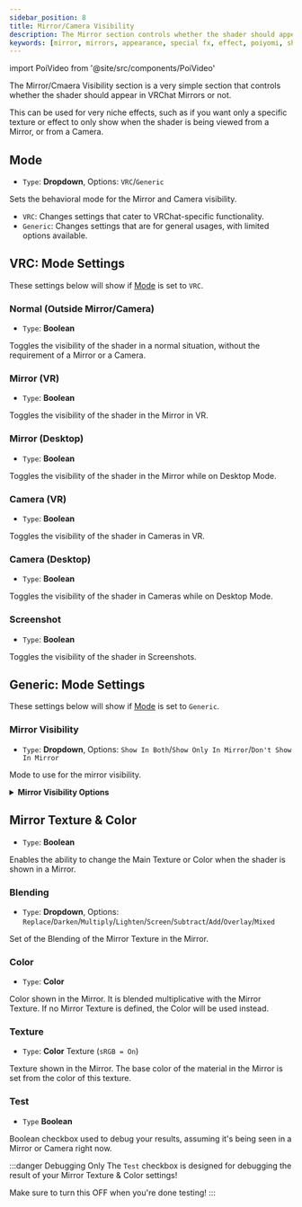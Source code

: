 ```yaml
---
sidebar_position: 8
title: Mirror/Camera Visibility
description: The Mirror section controls whether the shader should appear in VRChat Mirrors or not.
keywords: [mirror, mirrors, appearance, special fx, effect, poiyomi, shader]
---
```

import PoiVideo from '@site/src/components/PoiVideo'

The Mirror/Cmaera Visibility section is a very simple section that controls whether the shader should appear in VRChat Mirrors or not.

This can be used for very niche effects, such as if you want only a specific texture or effect to only show when the shader is being viewed from a Mirror, or from a Camera.

## Mode

- `Type`: **Dropdown**, Options: `VRC`/`Generic`

Sets the behavioral mode for the Mirror and Camera visibility.

- `VRC`: Changes settings that cater to VRChat-specific functionality.
- `Generic`: Changes settings that are for general usages, with limited options available.

## VRC: Mode Settings

These settings below will show if [Mode](#mode) is set to `VRC`.

### Normal (Outside Mirror/Camera)

- `Type`: **Boolean**

Toggles the visibility of the shader in a normal situation, without the requirement of a Mirror or a Camera.

### Mirror (VR)

- `Type`: **Boolean**

Toggles the visibility of the shader in the Mirror in VR.

### Mirror (Desktop)

- `Type`: **Boolean**

Toggles the visibility of the shader in the Mirror while on Desktop Mode.

### Camera (VR)

- `Type`: **Boolean**

Toggles the visibility of the shader in Cameras in VR.

### Camera (Desktop)

- `Type`: **Boolean**

Toggles the visibility of the shader in Cameras while on Desktop Mode.

### Screenshot

- `Type`: **Boolean**

Toggles the visibility of the shader in Screenshots.

## Generic: Mode Settings

These settings below will show if [Mode](#mode) is set to `Generic`.

### Mirror Visibility

- `Type`: **Dropdown**, Options: `Show In Both`/`Show Only In Mirror`/`Don't Show In Mirror`

Mode to use for the mirror visibility.

<details>
<summary><b>Mirror Visibility Options</b></summary>

- `Show In Both`: The material will be shown both outside and inside the mirror.
- `Show Only In Mirror`: The material will only be shown inside the mirror.
- `Don't Show In Mirror`: The material will only be shown outside the mirror.

</details>

## Mirror Texture & Color

- `Type`: **Boolean**

Enables the ability to change the Main Texture or Color when the shader is shown in a Mirror.

### Blending

- `Type`: **Dropdown**, Options: `Replace`/`Darken`/`Multiply`/`Lighten`/`Screen`/`Subtract`/`Add`/`Overlay`/`Mixed`

Set of the Blending of the Mirror Texture in the Mirror.

### Color

- `Type`: **Color**

Color shown in the Mirror. It is blended multiplicative with the Mirror Texture. If no Mirror Texture is defined, the Color will be used instead.

### Texture

- `Type`: **Color** Texture (`sRGB = On`)

Texture shown in the Mirror. The base color of the material in the Mirror is set from the color of this texture.

### Test

- `Type` **Boolean**

Boolean checkbox used to debug your results, assuming it's being seen in a Mirror or Camera right now.

:::danger Debugging Only
The `Test` checkbox is designed for debugging the result of your Mirror Texture & Color settings!

Make sure to turn this OFF when you're done testing!
:::
